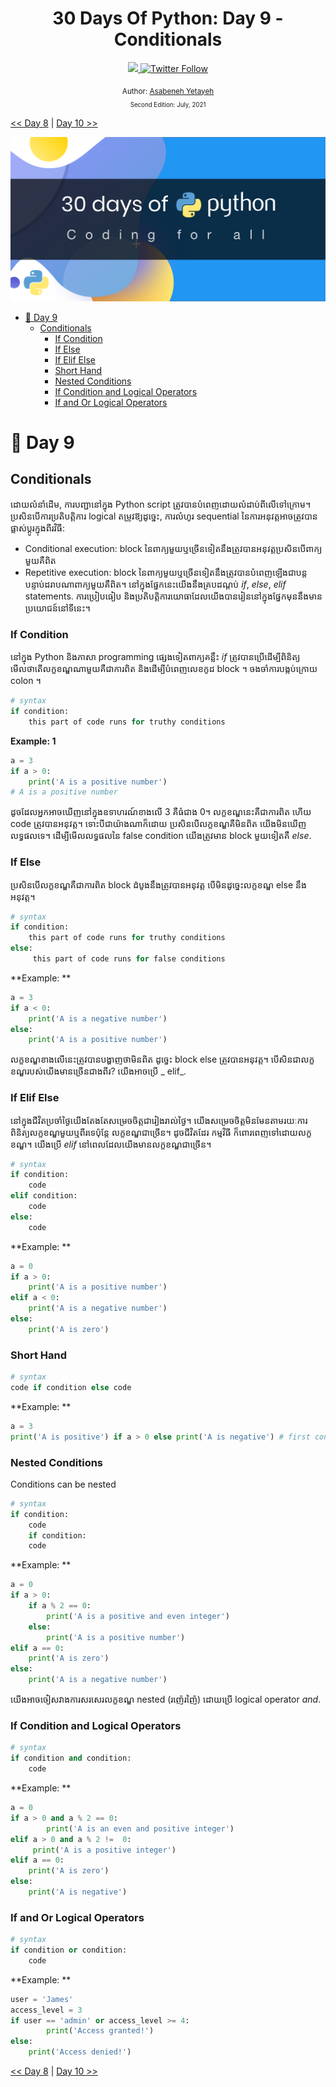 <div align="center">
  <h1> 30 Days Of Python: Day 9 - Conditionals</h1>
  <a class="header-badge" target="_blank" href="https://www.linkedin.com/in/asabeneh/">
  <img src="https://img.shields.io/badge/style--5eba00.svg?label=LinkedIn&logo=linkedin&style=social">
  </a>
  <a class="header-badge" target="_blank" href="https://twitter.com/Asabeneh">
  <img alt="Twitter Follow" src="https://img.shields.io/twitter/follow/asabeneh?style=social">
  </a>

<sub>Author:
<a href="https://www.linkedin.com/in/asabeneh/" target="_blank">Asabeneh Yetayeh</a><br>
<small> Second Edition: July, 2021</small>
</sub>

</div>

[<< Day 8](../08_Day_Dictionaries/08_dictionaries.md) | [Day 10 >>](../10_Day_Loops/10_loops.md)

![30DaysOfPython](../images/30DaysOfPython_banner3@2x.png)

- [📘 Day 9](#-day-9)
  - [Conditionals](#conditionals)
    - [If Condition](#if-condition)
    - [If Else](#if-else)
    - [If Elif Else](#if-elif-else)
    - [Short Hand](#short-hand)
    - [Nested Conditions](#nested-conditions)
    - [If Condition and Logical Operators](#if-condition-and-logical-operators)
    - [If and Or Logical Operators](#if-and-or-logical-operators)

# 📘 Day 9

## Conditionals

ដោយលំនាំដើម, ការបញ្ជានៅក្នុង Python script ត្រូវបានបំពេញដោយលំដាប់ពីលើទៅក្រោម។ ប្រសិនបើការប្រតិបត្ដិការ logical តម្រូវឱ្យដូច្នេះ, ការលំហូរ sequential នៃការអនុវត្តអាចត្រូវបានផ្លាស់ប្តូរក្នុងពីរវិធី:

- Conditional execution: block នៃពាក្យមួយឬច្រើនទៀតនឹងត្រូវបានអនុវត្តប្រសិនបើពាក្យមួយគឺពិត
- Repetitive execution: block នៃពាក្យមួយឬច្រើនទៀតនឹងត្រូវបានបំពេញឡើងជាបន្តបន្ទាប់ដរាបណាពាក្យមួយគឺពិត។ នៅក្នុងផ្នែកនេះយើងនឹងគ្របដណ្តប់ _if_, _else_, _elif_ statements. ការប្រៀបធៀប និងប្រតិបត្តិការយោធាដែលយើងបានរៀននៅក្នុងផ្នែកមុននឹងមានប្រយោជន៍នៅទីនេះ។

### If Condition

នៅក្នុង Python និងភាសា programming ផ្សេងទៀតពាក្យគន្លឹះ _if_ ត្រូវបានប្រើដើម្បីពិនិត្យមើលថាតើលក្ខខណ្ឌណាមួយគឺជាការពិត និងដើម្បីបំពេញលេខកូដ block ។ ចងចាំការបង្កប់ក្រោយ colon ។

```py
# syntax
if condition:
    this part of code runs for truthy conditions
```

**Example: 1**

```py
a = 3
if a > 0:
    print('A is a positive number')
# A is a positive number
```

ដូចដែលអ្នកអាចឃើញនៅក្នុងឧទាហរណ៍ខាងលើ 3 គឺធំជាង 0។ លក្ខខណ្ឌនេះគឺជាការពិត ហើយ code ត្រូវបានអនុវត្ត។ ទោះបីជាយ៉ាងណាក៏ដោយ ប្រសិនបើលក្ខខណ្ឌគឺមិនពិត យើងមិនឃើញលទ្ធផលទេ។ ដើម្បីមើលលទ្ធផលនៃ false condition យើងត្រូវមាន block មួយទៀតគឺ _else_.

### If Else

ប្រសិនបើលក្ខខណ្ឌគឺជាការពិត block ដំបូងនឹងត្រូវបានអនុវត្ត បើមិនដូច្នេះលក្ខខណ្ឌ else នឹងអនុវត្ត។

```py
# syntax
if condition:
    this part of code runs for truthy conditions
else:
     this part of code runs for false conditions
```

**Example: **

```py
a = 3
if a < 0:
    print('A is a negative number')
else:
    print('A is a positive number')
```

លក្ខខណ្ឌខាងលើនេះត្រូវបានបង្ហាញថាមិនពិត ដូច្នេះ block else ត្រូវបានអនុវត្ត។ បើសិនជាលក្ខខណ្ឌរបស់យើងមានច្រើនជាងពីរ? យើងអាចប្រើ _ elif_.

### If Elif Else

នៅក្នុងជីវិតប្រចាំថ្ងៃយើងតែងតែសម្រេចចិត្តជារៀងរាល់ថ្ងៃ។ យើងសម្រេចចិត្តមិនមែនតាមរយៈការពិនិត្យលក្ខខណ្ឌមួយឬពីរទេប៉ុន្តែ លក្ខខណ្ឌជាច្រើន។ ដូចជីវិតដែរ កម្មវិធី ក៏ពោរពេញទៅដោយលក្ខខណ្ឌ។ យើងប្រើ _elif_ នៅពេលដែលយើងមានលក្ខខណ្ឌជាច្រើន។

```py
# syntax
if condition:
    code
elif condition:
    code
else:
    code

```

**Example: **

```py
a = 0
if a > 0:
    print('A is a positive number')
elif a < 0:
    print('A is a negative number')
else:
    print('A is zero')
```

### Short Hand

```py
# syntax
code if condition else code
```

**Example: **

```py
a = 3
print('A is positive') if a > 0 else print('A is negative') # first condition met, 'A is positive' will be printed
```

### Nested Conditions

Conditions can be nested

```py
# syntax
if condition:
    code
    if condition:
    code
```

**Example: **

```py
a = 0
if a > 0:
    if a % 2 == 0:
        print('A is a positive and even integer')
    else:
        print('A is a positive number')
elif a == 0:
    print('A is zero')
else:
    print('A is a negative number')

```

យើងអាចចៀសវាងការសរសេរលក្ខខណ្ឌ nested (រញ៉េរញ៉ៃ) ដោយប្រើ logical operator _and_.

### If Condition and Logical Operators

```py
# syntax
if condition and condition:
    code
```

**Example: **

```py
a = 0
if a > 0 and a % 2 == 0:
        print('A is an even and positive integer')
elif a > 0 and a % 2 !=  0:
     print('A is a positive integer')
elif a == 0:
    print('A is zero')
else:
    print('A is negative')
```

### If and Or Logical Operators

```py
# syntax
if condition or condition:
    code
```

**Example: **

```py
user = 'James'
access_level = 3
if user == 'admin' or access_level >= 4:
        print('Access granted!')
else:
    print('Access denied!')
```

[<< Day 8](../08_Day_Dictionaries/08_dictionaries.md) | [Day 10 >>](../10_Day_Loops/10_loops.md)
